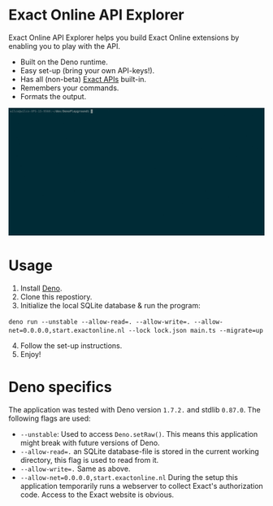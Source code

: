 # Exact Online API Explorer

Exact Online API Explorer helps you build Exact Online extensions by enabling you to play with the API.

 * Built on the Deno runtime.
 * Easy set-up (bring your own API-keys!).
 * Has all (non-beta) [Exact APIs](https://start.exactonline.co.uk/docs/HlpRestAPIResources.aspx?SourceAction=10) built-in.
 * Remembers your commands.
 * Formats the output.

<p align="center">
  <img src="./img/usage.gif" alt="Example usage of the explorer." width="738">
</p>

# Usage

 1. Install [Deno](https://deno.land/#installation).
 2. Clone this repostiory.
 3. Initialize the local SQLite database & run the program:

 ```deno run --unstable --allow-read=. --allow-write=. --allow-net=0.0.0.0,start.exactonline.nl --lock lock.json main.ts --migrate=up```

 4. Follow the set-up instructions.
 5. Enjoy!

# Deno specifics

The application was tested with Deno version `1.7.2.` and stdlib `0.87.0`. The following flags are used:
 * `--unstable`: Used to access `Deno.setRaw()`. This means this application might break with future versions of Deno.
 * `--allow-read=.` an SQLite database-file is stored in the current working directory, this flag is used to read from it.
 * `--allow-write=.` Same as above.
 * `--allow-net=0.0.0.0,start.exactonline.nl` During the setup this application temporarily runs a webserver to collect Exact's authorization code. Access to the Exact website is obvious.

